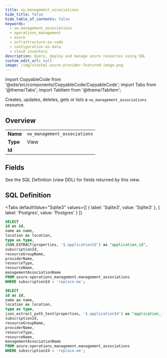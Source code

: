 ```yaml
--- 
title: vw_management_associations
hide_title: false
hide_table_of_contents: false
keywords:
  - vw_management_associations
  - operations_management
  - azure
  - infrastructure-as-code
  - configuration-as-data
  - cloud inventory
description: Query, deploy and manage azure resources using SQL
custom_edit_url: null
image: /img/stackql-azure-provider-featured-image.png
---
```


import CopyableCode from '@site/src/components/CopyableCode/CopyableCode';
import Tabs from '@theme/Tabs';
import TabItem from '@theme/TabItem';

Creates, updates, deletes, gets or lists a <code>vw_management_associations</code> resource.

## Overview
<table><tbody>
<tr><td><b>Name</b></td><td><code>vw_management_associations</code></td></tr>
<tr><td><b>Type</b></td><td>View</td></tr>
<tr><td><b>Id</b></td><td><CopyableCode code="azure.operations_management.vw_management_associations" /></td></tr>
</tbody></table>

## Fields

See the SQL Definition (view DDL) for fields returned by this view.

## SQL Definition

<Tabs
defaultValue="Sqlite3"
values={[
{ label: 'Sqlite3', value: 'Sqlite3' },
{ label: 'Postgres', value: 'Postgres' }
]}
>
<TabItem value="Sqlite3">

```sql
SELECT
id as id,
name as name,
location as location,
type as type,
JSON_EXTRACT(properties, '$.applicationId') as "application_id",
subscriptionId,
resourceGroupName,
providerName,
resourceType,
resourceName,
managementAssociationName
FROM azure.operations_management.management_associations
WHERE subscriptionId = 'replace-me';
```

</TabItem>
<TabItem value="Postgres">

```sql
SELECT
id as id,
name as name,
location as location,
type as type,
json_extract_path_text(properties, '$.applicationId') as "application_id",
subscriptionId,
resourceGroupName,
providerName,
resourceType,
resourceName,
managementAssociationName
FROM azure.operations_management.management_associations
WHERE subscriptionId = 'replace-me';
```

</TabItem>
</Tabs>
